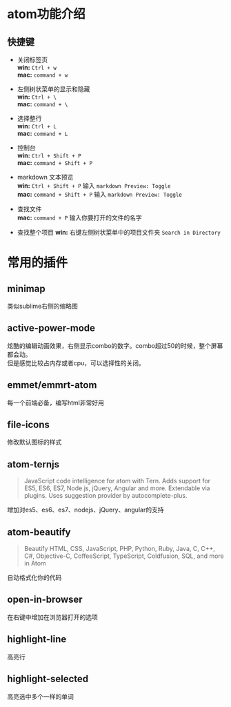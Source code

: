# atom功能介绍

## 快捷键
- 关闭标签页  
**win:** `Ctrl + w`  
**mac:** `command + w`

- 左侧树状菜单的显示和隐藏  
**win:** `Ctrl + \`  
**mac:** `command + \`  

- 选择整行  
**win:** `Ctrl + L`  
**mac:** `command + L`  

- 控制台  
**win:** `Ctrl + Shift + P`  
**mac:** `command + Shift + P`

- markdown 文本预览  
**win:** `Ctrl + Shift + P` 输入 `markdown Preview: Toggle`  
**mac:** `command + Shift + P` 输入 `markdown Preview: Toggle`

- 查找文件  
**mac:** `command + P` 输入你要打开的文件的名字

- 查找整个项目
**win:** 右键左侧树状菜单中的项目文件夹 `Search in Directory`


# 常用的插件
## minimap
类似sublime右侧的缩略图

## active-power-mode
炫酷的编辑动画效果，右侧显示combo的数字。combo超过50的时候，整个屏幕都会动。  
但是感觉比较占内存或者cpu，可以选择性的关闭。

## emmet/emmrt-atom
每一个前端必备，编写html非常好用

## file-icons
修改默认图标的样式

## atom-ternjs
> JavaScript code intelligence for atom with Tern. Adds support for ES5, ES6, ES7, Node.js, jQuery, Angular and more. Extendable via plugins. Uses suggestion provider by autocomplete-plus.

增加对es5、es6、es7、nodejs、jQuery、angular的支持

## atom-beautify
> Beautify HTML, CSS, JavaScript, PHP, Python, Ruby, Java, C, C++, C#, Objective-C, CoffeeScript, TypeScript, Coldfusion, SQL, and more in Atom

自动格式化你的代码

## open-in-browser
在右键中增加在浏览器打开的选项

## highlight-line
高亮行

## highlight-selected
高亮选中多个一样的单词
